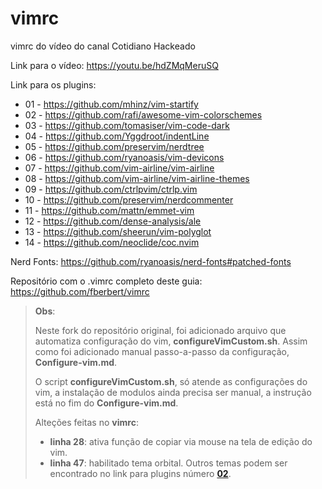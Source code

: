 # vimrc
vimrc do vídeo do canal Cotidiano Hackeado

Link para o vídeo: https://youtu.be/hdZMqMeruSQ

Link para os plugins:

- 01 - https://github.com/mhinz/vim-startify<br>
- 02 - https://github.com/rafi/awesome-vim-colorschemes <br>
- 03 - https://github.com/tomasiser/vim-code-dark <br>
- 04 - https://github.com/Yggdroot/indentLine <br>
- 05 - https://github.com/preservim/nerdtree <br>
- 06 - https://github.com/ryanoasis/vim-devicons <br>
- 07 - https://github.com/vim-airline/vim-airline<br>
- 08 - https://github.com/vim-airline/vim-airline-themes<br>
- 09 - https://github.com/ctrlpvim/ctrlp.vim <br>
- 10 - https://github.com/preservim/nerdcommenter <br>
- 11 - https://github.com/mattn/emmet-vim <br>
- 12 - https://github.com/dense-analysis/ale <br>
- 13 - https://github.com/sheerun/vim-polyglot<br>
- 14 - https://github.com/neoclide/coc.nvim


Nerd Fonts: https://github.com/ryanoasis/nerd-fonts#patched-fonts

Repositório com o .vimrc completo deste guia: https://github.com/fberbert/vimrc

> **Obs**: 
>
> Neste fork do repositório original, foi adicionado arquivo que automatiza configuração do vim, **configureVimCustom.sh**. Assim como foi adicionado manual passo-a-passo da configuração, **Configure-vim.md**.
>
> O script **configureVimCustom.sh**, só atende as configurações do vim, a instalação de modulos ainda precisa ser manual, a instrução está no fim do **Configure-vim.md**.
>
> Alteções feitas no **vimrc**:
>
> - **linha 28**: ativa função de copiar via mouse na tela de edição do vim.
> - **linha 47**: habilitado tema orbital. Outros temas podem ser encontrado no link para plugins número [**02**](https://github.com/rafi/awesome-vim-colorschemes).